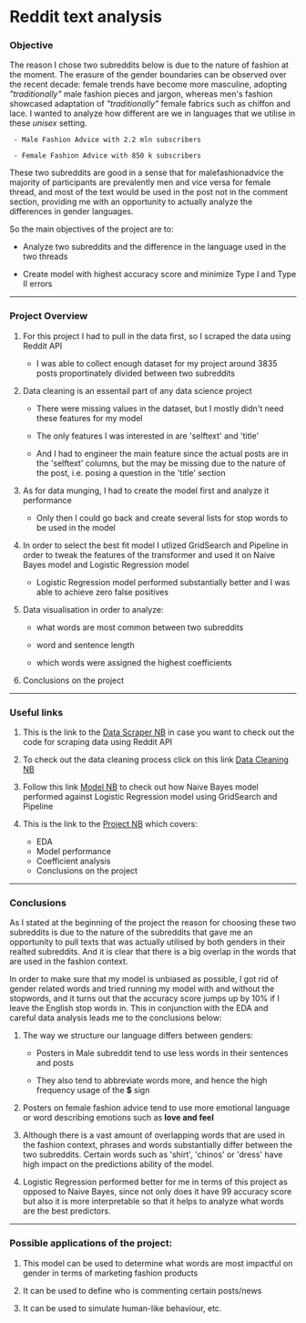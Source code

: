 # Reddit text analysis

### Objective

The reason I chose two subreddits below is due to the nature of fashion at the moment. The erasure of the gender boundaries can be observed over the recent decade: female trends have become more masculine, adopting _"traditionally"_ male fashion pieces and jargon, whereas men's fashion showcased adaptation of _"traditionally"_ female fabrics such as chiffon and lace. I wanted to analyze how different are we in languages that we utilise in these _unisex_ setting.
 
 
     - Male Fashion Advice with 2.2 mln subscribers
     
     - Female Fashion Advice with 850 k subscribers

These two subreddits are good in a sense that for malefashionadvice the majority of participants are prevalently men and vice versa for female thread, and most of the text would be used in the post not in the comment section, providing me with an opportunity to actually analyze the differences in gender languages.




So the main objectives of the project are to:


 - Analyze two subreddits and the difference in the language used in the two threads
     
     
 - Create model with highest accuracy score and minimize Type I and Type II errors
 
 
 ---


### Project Overview

1. For this project I had to pull in the data first, so I scraped the data using Reddit API

    - I was able to collect enough dataset for my project around 3835 posts proportinately divided between two subreddits
    
    
2. Data cleaning is an essentail part of any data science project

    - There were missing values in the dataset, but I mostly didn't need these features for my model
    
    - The only features I was interested in are 'selftext' and 'title'
    
    - And I had to engineer the main feature since the actual posts are in the 'selftext' columns, but the may be missing due to the nature of the post, i.e. posing a question in the 'title' section
    
    
3. As for data munging, I had to create the model first and analyze it performance

    - Only then I could go back and create several lists for stop words to be used in the model
    
    
4. In order to select the best fit model I utlized GridSearch and Pipeline in order to tweak the features of the transformer and used it on Naive Bayes model and Logistic Regression model

    - Logistic Regression model performed substantially better and I was able to achieve zero false positives


5. Data visualisation in order to analyze:

    - what words are most common between two subreddits
    
    - word and sentence length
    
    - which words were assigned the highest coefficients
    
    
6. Conclusions on the project


---

### Useful links

1. This is the link to the [Data Scraper NB](./Scraper.ipynb) in case you want to check out the code for scraping data using Reddit API

2. To check out the data cleaning process click on this link [Data Cleaning NB]('./Data_cleaning.ipynb')

3. Follow this link [Model NB](./Model_2.ipynb) to check out how Naive Bayes model performed against Logistic Regression model using GridSearch and Pipeline

4. This is the link to the [Project NB](./Project_3.ipynb) which covers:
    - EDA
    - Model performance
    - Coefficient analysis
    - Conclusions on the project

---

### Conclusions

As I stated at the beginning of the project the reason for choosing these two subreddits is due to the nature of the subreddits that gave me an opportunity to pull texts that was actually utilised by both genders in their realted subreddits. And it is clear that there is a big overlap in the words that are used in the fashion context.


In order to make sure that my model is unbiased as possible, I got rid of gender related words and tried running my model with and without the stopwords, and it turns out that the accuracy score jumps up by 10% if I leave the English stop words in. This in conjunction with the EDA and careful data analysis leads me to the conclusions below:

1. The way we structure our language differs between genders:


     - Posters in Male subreddit tend to use less words in their sentences and posts
     
     - They also tend to abbreviate words more, and hence the high frequency usage of the **$** sign


2. Posters on female fashion advice tend to use more emotional language or word describing emotions such as **love and feel**


3. Although there is a vast amount of overlapping words that are used in the fashion context, phrases and words substantially differ between the two subreddits. Certain words such as 'shirt', 'chinos' or 'dress' have high impact on the predictions ability of the model.


4. Logistic Regression performed better for me in terms of this project as opposed to Naive Bayes, since not only does it have 99$%$ accuracy score but also it is more interpretable so that it helps to analyze what words are the best predictors.


---

### Possible applications of the project:

1. This model can be used to determine what words are most impactful on gender in terms of marketing fashion products


2. It can be used to define who is commenting certain posts/news


3. It can be used to simulate human-like behaviour, etc.